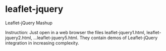 leaflet-jquery
==============

Leaflet-jQuery Mashup

Instruction:
Just open in a web browser the files leaflet-jquery1.html, leaflet-jquery2.html, ...leaflet-jquery5.html. They contain demos of Leaflet-jQuery integration in increasing complexity.
